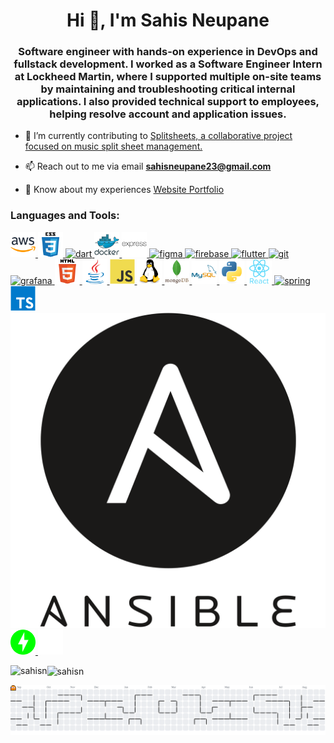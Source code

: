 <h1 align="center">Hi 👋, I'm Sahis Neupane</h1>
<h3 align="center">Software engineer with hands-on experience in DevOps and fullstack development. I worked as a Software Engineer Intern at Lockheed Martin, where I supported multiple on-site teams by maintaining and troubleshooting critical internal applications. I also provided technical support to employees, helping resolve account and application issues.</h3>

- 🔭 I’m currently contributing to [Splitsheets, a collaborative project focused on music split sheet management.](https://tunesplit.com/login)

- 📫 Reach out to me via email **sahisneupane23@gmail.com**

- 📄 Know about my experiences [Website Portfolio](https://sahisn.github.io/sahis-website-portfolio/)

<p align="left">
</p>

<h3 align="left">Languages and Tools:</h3>
<p align="left"> 
<p align="left"> <a href="https://aws.amazon.com" target="_blank" rel="noreferrer"> <img src="https://raw.githubusercontent.com/devicons/devicon/master/icons/amazonwebservices/amazonwebservices-original-wordmark.svg" alt="aws" width="40" height="40"/> </a> <a href="https://www.w3schools.com/css/" target="_blank" rel="noreferrer"> <img src="https://raw.githubusercontent.com/devicons/devicon/master/icons/css3/css3-original-wordmark.svg" alt="css3" width="40" height="40"/> </a> <a href="https://dart.dev" target="_blank" rel="noreferrer"> <img src="https://www.vectorlogo.zone/logos/dartlang/dartlang-icon.svg" alt="dart" width="40" height="40"/> </a> <a href="https://www.docker.com/" target="_blank" rel="noreferrer"> <img src="https://raw.githubusercontent.com/devicons/devicon/master/icons/docker/docker-original-wordmark.svg" alt="docker" width="40" height="40"/> </a> <a href="https://expressjs.com" target="_blank" rel="noreferrer"> <img src="https://raw.githubusercontent.com/devicons/devicon/master/icons/express/express-original-wordmark.svg" alt="express" width="40" height="40"/> </a> <a href="https://www.figma.com/" target="_blank" rel="noreferrer"> <img src="https://www.vectorlogo.zone/logos/figma/figma-icon.svg" alt="figma" width="40" height="40"/> </a> <a href="https://firebase.google.com/" target="_blank" rel="noreferrer"> <img src="https://www.vectorlogo.zone/logos/firebase/firebase-icon.svg" alt="firebase" width="40" height="40"/> </a> <a href="https://flutter.dev" target="_blank" rel="noreferrer"> <img src="https://www.vectorlogo.zone/logos/flutterio/flutterio-icon.svg" alt="flutter" width="40" height="40"/> </a> <a href="https://git-scm.com/" target="_blank" rel="noreferrer"> <img src="https://www.vectorlogo.zone/logos/git-scm/git-scm-icon.svg" alt="git" width="40" height="40"/> </a> <a href="https://grafana.com" target="_blank" rel="noreferrer"> <img src="https://www.vectorlogo.zone/logos/grafana/grafana-icon.svg" alt="grafana" width="40" height="40"/> </a> <a href="https://www.w3.org/html/" target="_blank" rel="noreferrer"> <img src="https://raw.githubusercontent.com/devicons/devicon/master/icons/html5/html5-original-wordmark.svg" alt="html5" width="40" height="40"/> </a> <a href="https://www.java.com" target="_blank" rel="noreferrer"> <img src="https://raw.githubusercontent.com/devicons/devicon/master/icons/java/java-original.svg" alt="java" width="40" height="40"/> </a> <a href="https://developer.mozilla.org/en-US/docs/Web/JavaScript" target="_blank" rel="noreferrer"> <img src="https://raw.githubusercontent.com/devicons/devicon/master/icons/javascript/javascript-original.svg" alt="javascript" width="40" height="40"/> </a> <a href="https://www.linux.org/" target="_blank" rel="noreferrer"> <img src="https://raw.githubusercontent.com/devicons/devicon/master/icons/linux/linux-original.svg" alt="linux" width="40" height="40"/> </a> <a href="https://www.mongodb.com/" target="_blank" rel="noreferrer"> <img src="https://raw.githubusercontent.com/devicons/devicon/master/icons/mongodb/mongodb-original-wordmark.svg" alt="mongodb" width="40" height="40"/> </a> <a href="https://www.mysql.com/" target="_blank" rel="noreferrer"> <img src="https://raw.githubusercontent.com/devicons/devicon/master/icons/mysql/mysql-original-wordmark.svg" alt="mysql" width="40" height="40"/> </a> <a href="https://www.python.org" target="_blank" rel="noreferrer"> <img src="https://raw.githubusercontent.com/devicons/devicon/master/icons/python/python-original.svg" alt="python" width="40" height="40"/> </a> <a href="https://reactjs.org/" target="_blank" rel="noreferrer"> <img src="https://raw.githubusercontent.com/devicons/devicon/master/icons/react/react-original-wordmark.svg" alt="react" width="40" height="40"/> </a> <a href="https://spring.io/" target="_blank" rel="noreferrer"> <img src="https://www.vectorlogo.zone/logos/springio/springio-icon.svg" alt="spring" width="40" height="40"/> </a> <a href="https://www.typescriptlang.org/" target="_blank" rel="noreferrer"> <img src="https://raw.githubusercontent.com/devicons/devicon/master/icons/typescript/typescript-original.svg" alt="fastapi" width="40" height="40"/> </a> <img src="icons/ansible.svg"/> <a href="https://fastapi.tiangolo.com/" target="_blank" rel="noreferrer"> <img src="icons/fastapi.svg" alt="fastapi" width="40" height="40"/> </a> <a href="https://vercel.com" target="_blank" rel="noreferrer"> <img src="icons/vercel.svg" alt="vercel" width="40" height="40"/> </a> 

</p> 

<p><img align="left" src="https://github-readme-stats.vercel.app/api/top-langs?username=sahisn&show_icons=true&locale=en&layout=compact" alt="sahisn" /></p>

<p><img align="center" src="https://github-readme-streak-stats.herokuapp.com/?user=sahisn&" alt="sahisn" /></p>

<picture>
  <source media="(prefers-color-scheme: dark)" srcset="https://raw.githubusercontent.com/sahisn/sahisn/output/pacman-contribution-graph-dark.svg">
  <source media="(prefers-color-scheme: light)" srcset="https://raw.githubusercontent.com/sahisn/sahisn/output/pacman-contribution-graph.svg">
  <img alt="pacman contribution graph" src="https://raw.githubusercontent.com/sahisn/sahisn/output/pacman-contribution-graph.svg">
</picture>
